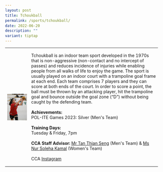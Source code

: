 ```yaml
---
layout: post
title: Tchoukball
permalink: /sports/tchoukball/
date: 2022-06-20
description: ""
variant: tiptap
---
```

<table style="minWidth: 50px">
<colgroup>
<col>
<col>
</colgroup>
<tbody>
<tr>
<td rowspan="1" colspan="1">
<div class="isomer-image-wrapper">
<img style="display:block;margin-left:auto;margin-right:auto;" height="auto" width="100%" alt="Tchoukball" src="/images/Sports/TCHOUKBALL.png">
</div>
</td>
<td rowspan="1" colspan="1">
<p>Tchoukball is an indoor team sport developed in the 1970s that is non-aggressive
(non-contact and no intercept of passes) and reduces incidence of injuries
while enabling people from all walks of life to enjoy the game. The sport
is usually played on an indoor court with a trampoline goal frame at each
end. Each team comprises 7 players and they can score at both ends of the
court. In order to score a point, the ball must be thrown by an attacking
player, hit the trampoline goal and bounce outside the goal zone (“D”)
without being caught by the defending team.
<br>
<br><strong>Achievements:</strong>
<br>POL-ITE Games 2023: Silver (Men's Team)
<br>
<br><strong>Training Days:</strong>
<br>Tuesday &amp; Friday, 7pm
<br>
<br><strong>CCA Staff Advisor:</strong>  <a href="mailto:Tan_Thian_Seng@TP.EDU.SG" rel="noopener noreferrer nofollow" target="_blank">Mr Tan Thian Seng</a> (Men's Team)
&amp; <a href="mailto:Nur_Soleha_Kamal@TP.EDU.SG" rel="noopener noreferrer nofollow" target="_blank">Ms Nur Soleha Kamal</a> (Women's
Team)
<br>
<br>CCA <a href="https://www.instagram.com/tptchouk" rel="noopener noreferrer nofollow" target="_blank">Instagram</a>
</p>
</td>
</tr>
</tbody>
</table>
<p></p>